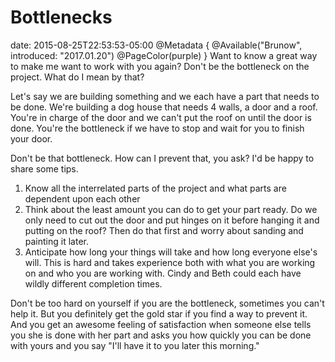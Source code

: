 # Bottlenecks
date: 2015-08-25T22:53:53-05:00
@Metadata {
  @Available("Brunow", introduced: "2017.01.20")
  @PageColor(purple)
}
Want to know a great way to make me want to work with you again? Don't be the bottleneck on the project. What do I mean by that?

Let's say we are building something and we each have a part that needs to be done. We're building a dog house that needs 4 walls, a door and a roof. You're in charge of the door and we can't put the roof on until the door is done. You're the bottleneck if we have to stop and wait for you to finish your door.

Don't be that bottleneck. How can I prevent that, you ask? I'd be happy to share some tips.

1) Know all the interrelated parts of the project and what parts are dependent upon each other
2) Think about the least amount you can do to get your part ready. Do we only need to cut out the door and put hinges on it before hanging it and putting on the roof? Then do that first and worry about sanding and painting it later.
3) Anticipate how long your things will take and how long everyone else's will. This is hard and takes experience both with what you are working on and who you are working with. Cindy and Beth could each have wildly different completion times.

Don't be too hard on yourself if you are the bottleneck, sometimes you can't help it. But you definitely get the gold star if you find a way to prevent it. And you get an awesome feeling of satisfaction when someone else tells you she is done with her part and asks you how quickly you can be done with yours and you say "I'll have it to you later this morning."
